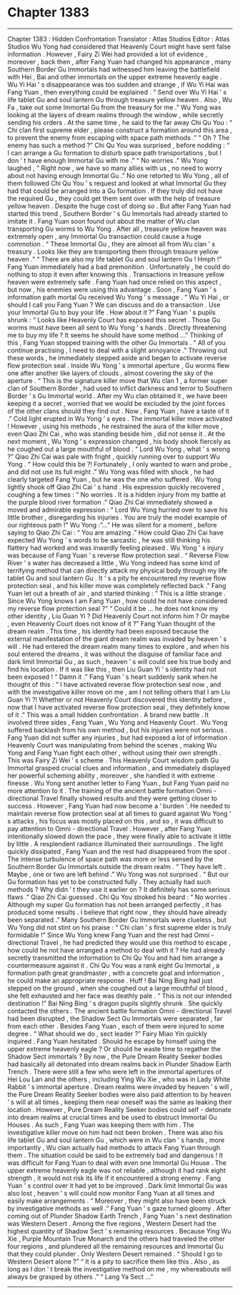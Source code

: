 
# Chapter 1383


---

Chapter 1383 : Hidden Confrontation
Translator :
Atlas Studios
Editor :
Atlas Studios
Wu Yong had considered that Heavenly Court might have sent false information .
However , Fairy Zi Wei had provided a lot of evidence , moreover , back then , after Fang Yuan had changed his appearance , many Southern Border Gu Immortals had witnessed him leaving the battlefield with Hei , Bai and other immortals on the upper extreme heavenly eagle .
Wu Yi Hai ’ s disappearance was too sudden and strange , if Wu Yi Hai was Fang Yuan , then everything could be explained .
“ Send over Wu Yi Hai ’ s life tablet Gu and soul lantern Gu through treasure yellow heaven . Also , Wu Fa , take out some Immortal Gu from the treasury for me .” Wu Yong was looking at the layers of dream realms through the window , while secretly sending his orders .
At the same time , he said to the far away Chi Qu You : “ Chi clan first supreme elder , please construct a formation around this area , to prevent the enemy from escaping with space path methods .”
“ Oh ? The enemy has such a method ?” Chi Qu You was surprised , before nodding : “ I can arrange a Gu formation to disturb space path transportations , but I don ’ t have enough Immortal Gu with me .”
“ No worries .” Wu Yong laughed , “ Right now , we have so many allies with us , no need to worry about not having enough Immortal Gu .”
No one retorted to Wu Yong , all of them followed Chi Qu You ’ s request and looked at what Immortal Gu they had that could be arranged into a Gu formation .
If they truly did not have the required Gu , they could get them sent over with the help of treasure yellow heaven .
Despite the huge cost of doing so .
But after Fang Yuan had started this trend , Southern Border ’ s Gu Immortals had already started to imitate it .
Fang Yuan soon found out about the matter of Wu clan transporting Gu worms to Wu Yong . After all , treasure yellow heaven was extremely open , any Immortal Gu transaction could cause a huge commotion .
“ These Immortal Gu , they are almost all from Wu clan ’ s treasury . Looks like they are transporting them through treasure yellow heaven .”
“ There are also my life tablet Gu and soul lantern Gu ! Hmph !”
Fang Yuan immediately had a bad premonition .
Unfortunately , he could do nothing to stop it even after knowing this .
Transactions in treasure yellow heaven were extremely safe . Fang Yuan had once relied on this aspect , but now , his enemies were using this advantage .
Soon , Fang Yuan ’ s information path mortal Gu received Wu Yong ’ s message .
“ Wu Yi Hai , or should I call you Fang Yuan ? We can discuss and do a transaction . Use your Immortal Gu to buy your life . How about it ?”
Fang Yuan ’ s pupils shrunk : “ Looks like Heavenly Court has exposed this secret . Those Gu worms must have been all sent to Wu Yong ’ s hands . Directly threatening me to buy my life ? It seems he should have some method …”
Thinking of this , Fang Yuan stopped training with the other Gu Immortals .
“ All of you continue practising , I need to deal with a slight annoyance .” Throwing out these words , he immediately stepped aside and began to activate reverse flow protection seal .
Inside Wu Yong ’ s immortal aperture , Gu worms flew one after another like layers of clouds , almost covering the sky of the aperture .
“ This is the signature killer move that Wu clan
1
, a former super clan of Southern Border , had used to inflict darkness and terror to Southern Border ’ s Gu Immortal world . After my Wu clan obtained it , we have been keeping it a secret , worried that we would be excluded by the joint forces of the other clans should they find out . Now , Fang Yuan , have a taste of it .”
Cold light erupted in Wu Yong ’ s eyes .
The immortal killer move activated !
However , using his methods , he restrained the aura of the killer move , even Qiao Zhi Cai , who was standing beside him , did not sense it .
At the next moment , Wu Yong ’ s expression changed , his body shook fiercely as he coughed out a large mouthful of blood .
“ Lord Wu Yong , what ’ s wrong ?” Qiao Zhi Cai was pale with fright , quickly running over to support Wu Yong .
“ How could this be ?! Fortunately , I only wanted to warn and probe , and did not use its full might .” Wu Yong was filled with shock , he had clearly targeted Fang Yuan , but he was the one who suffered .
Wu Yong lightly shook off Qiao Zhi Cai ’ s hand .
His expression quickly recovered , coughing a few times : “ No worries . It is a hidden injury from my battle at the purple blood river formation .”
Qiao Zhi Cai immediately showed a moved and admirable expression : “ Lord Wu Yong hurried over to save his little brother , disregarding his injuries . You are truly the model example of our righteous path !”
Wu Yong :”…”
He was silent for a moment , before saying to Qiao Zhi Cai : “ You are amazing .”
How could Qiao Zhi Cai have expected Wu Yong ’ s words to be sarcastic , he was still thinking his flattery had worked and was inwardly feeling pleased .
Wu Yong ’ s injury was because of Fang Yuan ’ s reverse flow protection seal .
“ Reverse Flow River ’ s water has decreased a little , Wu Yong indeed has some kind of terrifying method that can directly attack my physical body through my life tablet Gu and soul lantern Gu . It ’ s a pity he encountered my reverse flow protection seal , and his killer move was completely reflected back .”
Fang Yuan let out a breath of air , and started thinking : “ This is a little strange . Since Wu Yong knows I am Fang Yuan , how could he not have considered my reverse flow protection seal ?”
“ Could it be … he does not know my other identity , Liu Guan Yi ? Did Heavenly Court not inform him ? Or maybe , even Heavenly Court does not know of it ?”
Fang Yuan thought of the dream realm .
This time , his identity had been exposed because the external manifestation of the giant dream realm was invaded by heaven ’ s will .
He had entered the dream realm many times to explore , and when his soul entered the dreams , it was without the disguise of familiar face and dark limit Immortal Gu , as such , heaven ’ s will could see his true body and find his location .
If it was like this , then Liu Guan Yi ’ s identity had not been exposed !
“ Damn it .” Fang Yuan ’ s heart suddenly sank when he thought of this : “ I have activated reverse flow protection seal now , and with the investigative killer move on me , am I not telling others that I am Liu Guan Yi ?! Whether or not Heavenly Court discovered this identity before , now that I have activated reverse flow protection seal , they definitely know of it .”
This was a small hidden confrontation .
A brand new battle .
It involved three sides , Fang Yuan , Wu Yong and Heavenly Court .
Wu Yong suffered backlash from his own method , but his injuries were not serious . Fang Yuan did not suffer any injuries , but had exposed a lot of information . Heavenly Court was manipulating from behind the scenes , making Wu Yong and Fang Yuan fight each other , without using their own strength .
This was Fairy Zi Wei ’ s scheme .
This Heavenly Court wisdom path Gu Immortal grasped crucial clues and information , and immediately displayed her powerful scheming ability , moreover , she handled it with extreme finesse .
Wu Yong sent another letter to Fang Yuan , but Fang Yuan paid no more attention to it .
The training of the ancient battle formation Omni - directional Travel finally showed results and they were getting closer to success .
However , Fang Yuan had now become a ‘ burden ’.
He needed to maintain reverse flow protection seal at all times to guard against Wu Yong ’ s attacks , his focus was mostly placed on this , and so , it was difficult to pay attention to Omni - directional Travel .
However , after Fang Yuan intentionally slowed down the pace , they were finally able to activate it little by little .
A resplendent radiance illuminated their surroundings .
The light quickly dissipated , Fang Yuan and the rest had disappeared from the spot .
The intense turbulence of space path was more or less sensed by the Southern Border Gu Immortals outside the dream realm .
“ They have left . Maybe , one or two are left behind .” Wu Yong was not surprised .
“ But our Gu formation has yet to be constructed fully . They actually had such methods ? Why didn ’ t they use it earlier on ? It definitely has some serious flaws .” Qiao Zhi Cai guessed .
Chi Qu You stroked his beard : “ No worries . Although my super Gu formation has not been arranged perfectly , it has produced some results . I believe that right now , they should have already been separated .”
Many Southern Border Gu Immortals were clueless , but Wu Yong did not stint on his praise : “ Chi clan ’ s first supreme elder is truly formidable !”
Since Wu Yong knew Fang Yuan and the rest had Omni - directional Travel , he had predicted they would use this method to escape , how could he not have arranged a method to deal with it ?
He had already secretly transmitted the information to Chi Qu You and had him arrange a countermeasure against it .
Chi Qu You was a rank eight Gu Immortal , a formation path great grandmaster , with a concrete goal and information , he could make an appropriate response .
Huff !
Bai Ning Bing had just stepped on the ground , when she coughed out a large mouthful of blood , she felt exhausted and her face was deathly pale .
“ This is not our intended destination !” Bai Ning Bing ’ s dragon pupils slightly shrunk .
She quickly contacted the others .
The ancient battle formation Omni - directional Travel had been disrupted , the Shadow Sect Gu Immortals were separated , far from each other .
Besides Fang Yuan , each of them were injured to some degree .
“ What should we do , sect leader ?” Fairy Miao Yin quickly inquired .
Fang Yuan hesitated .
Should he escape by himself using the upper extreme heavenly eagle ? Or should he waste time to regather the Shadow Sect immortals ?
By now , the Pure Dream Reality Seeker bodies had basically all detonated into dream realms back in Plunder Shadow Earth Trench .
There were still a few who were left in the immortal apertures of Hei Lou Lan and the others , including Ying Wu Xie , who was in Lady White Rabbit ’ s immortal aperture .
Dream realms were invaded by heaven ’ s will , the Pure Dream Reality Seeker bodies were also paid attention to by heaven ’ s will at all times , keeping them near oneself was the same as leaking their location .
However , Pure Dream Reality Seeker bodies could self - detonate into dream realms at crucial times and be used to obstruct Immortal Gu Houses . As such , Fang Yuan was keeping them with him .
The investigative killer move on him had not been broken . There was also his life tablet Gu and soul lantern Gu , which were in Wu clan ’ s hands , more importantly , Wu clan actually had methods to attack Fang Yuan through them .
The situation could be said to be extremely bad and dangerous !
It was difficult for Fang Yuan to deal with even one Immortal Gu House . The upper extreme heavenly eagle was not reliable , although it had rank eight strength , it would not risk its life if it encountered a strong enemy . Fang Yuan ’ s control over it had yet to be improved .
Dark limit Immortal Gu was also lost , heaven ’ s will could now monitor Fang Yuan at all times and easily make arrangements .
“ Moreover , they might also have been struck by investigative methods as well .” Fang Yuan ’ s gaze turned gloomy .
After coming out of Plunder Shadow Earth Trench , Fang Yuan ’ s next destination was Western Desert .
Among the five regions , Western Desert had the highest quantity of Shadow Sect ’ s remaining resources . Because Ying Wu Xie , Purple Mountain True Monarch and the others had traveled the other four regions , and plundered all the remaining resources and Immortal Gu that they could plunder . Only Western Desert remained .
“ Should I go to Western Desert alone ?”
“ It is a pity to sacrifice them like this . Also , as long as I don ’ t break the investigative method on me , my whereabouts will always be grasped by others .”
“ Lang Ya Sect …”

---

